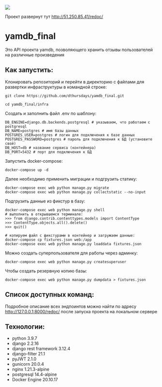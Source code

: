 ![](https://github.com/dthursdays/yamdb_final/actions/workflows/yamdb_workflow.yml/badge.svg)

Проект развернут тут http://51.250.85.41/redoc/
# yamdb_final
Это API проекта yamdb, позволяющего хранить отзывы пользователей на различные произведения

## Как запустить:

Клонировать репозиторий и перейти в директорию с файлами для развертки инфраструктуры в командной строке:
```
git clone https://github.com/dthursdays/yamdb_final.git
```
```
cd yamdb_final/infra
```

Создать и заполнить файл .env по шаблону:
```
DB_ENGINE=django.db.backends.postgresql # указываем, что работаем с postgresql
DB_NAME=postgres # имя базы данных
POSTGRES_USER=postgres # логин для подключения к базе данных
POSTGRES_PASSWORD=postgres # пароль для подключения к БД (установите свой)
DB_HOST=db # название сервиса (контейнера)
DB_PORT=5432 # порт для подключения к БД 
```

Запустить docker-compose:
```
docker-compose up -d
```

Далее необходимо применить миграции и подгрузить статику:
```
docker-compose exec web python manage.py migrate
docker-compose exec web python manage.py collectstatic --no-input
```

Подгрузить данные из фикстур в базу:
```
docker-compose exec web python manage.py shell
# выполнить в открывшемся терминале:
>>> from django.contrib.contenttypes.models import ContentType
>>> ContentType.objects.all().delete()
>>> quit()

# копируем файл с фикстурами в контейнер и загружаем данные:
docker-compose cp fixtures.json web:/app
docker-compose exec web python manage.py loaddata fixtures.json
```

Можно создать суперпользователя для работы через админку:
```
docker-compose exec web python manage.py createsuperuser
```

Чтобы создать резервную копию базы:
```
docker-compose exec web python manage.py dumpdata > fixtures.json
```

## Список доступных команд:
Подробное описание всех эндпоинтов можно найти по адресу http://127.0.0.1:8000/redoc/ после запуска проекта на локальном сервере

## Технологии:

- python 3.9.7
- django 2.2.16
- django rest framework 3.12.4
- django-filter 21.1
- pyJWT 2.1.0
- gunicorn 20.0.4
- nginx 1.21.3-alpine
- postgresql 14.4-alpine
- Docker Engine 20.10.17
